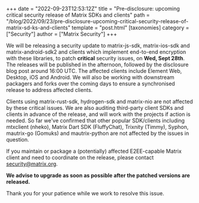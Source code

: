 +++
date = "2022-09-23T12:53:12Z"
title = "Pre-disclosure: upcoming critical security release of Matrix SDKs and clients"
path = "/blog/2022/09/23/pre-disclosure-upcoming-critical-security-release-of-matrix-sd-ks-and-clients"
template = "post.html"
[taxonomies]
category = ["Security"]
author = ["Matrix Security"]
+++

We will be releasing a security update to matrix-js-sdk, matrix-ios-sdk and matrix-android-sdk2 and clients which implement end-to-end encryption with these libraries, to patch **critical** security issues, on **Wed, Sept 28th**. The releases will be published in the afternoon, followed by the disclosure blog post around 16:00 UTC. The affected clients include Element Web, Desktop, iOS and Android.  We will also be working with downstream packagers and forks over the coming days to ensure a synchronised release to address affected clients.

Clients using matrix-rust-sdk, hydrogen-sdk and matrix-nio are not affected by these critical issues.  We are also auditing third-party client SDKs and clients in advance of the release, and will work with the projects if action is needed. So far we've confirmed that other popular SDK/clients including mtxclient (nheko), Matrix Dart SDK (FluffyChat), Trixnity (Timmy), Syphon, mautrix-go (Gomuks) and mautrix-python are not affected by the issues in question.

If you maintain or package a (potentially) affected E2EE-capable Matrix client and need to coordinate on the release, please contact <security@matrix.org>.

**We advise to upgrade as soon as possible after the patched versions are released.**

Thank you for your patience while we work to resolve this issue.
